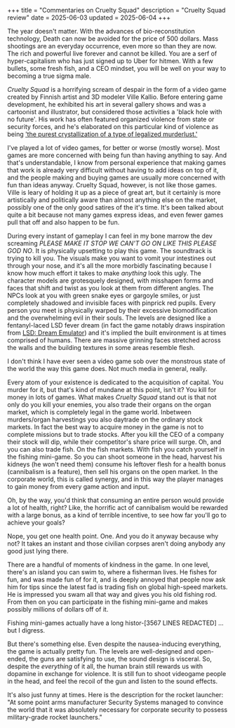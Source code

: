 +++
title = "Commentaries on Cruelty Squad"
description = "Cruelty Squad review"
date = 2025-06-03
updated = 2025-06-04
+++

The year doesn't matter. With the advances of bio-reconstitution technology, Death can now be avoided for the price of 500 dollars. Mass shootings are an everyday occurrence, even more so than they are now. The rich and powerful live forever and cannot be killed. You are a serf of hyper-capitalism who has just signed up to Uber for hitmen. With a few bullets, some fresh fish, and a CEO mindset, you will be well on your way to becoming a true sigma male.

*Cruelty Squad* is a horrifying scream of despair in the form of a video game created by Finnish artist and 3D modeler Ville Kallio. Before entering game development, he exhibited his art in several gallery shows and was a cartoonist and illustrator, but considered those activities a 'black hole with no future'. His work has often featured organized violence from state or security forces, and he's elaborated on this particular kind of violence as being ['the purest crystallization of a type of legalized murderlust.'](https://lvl3official.com/ville-kallio/)

I've played a lot of video games, for better or worse (mostly worse). Most games are more concerned with being fun than having anything to say. And that's understandable, I know from personal experience that making games that work is already very difficult without having to add ideas on top of it, and the people making and buying games are usually more concerned with fun than ideas anyway. Cruelty Squad, however, is not like those games. Ville is leary of holding it up as a piece of great art, but it certainly is more artistically and politically aware than almost anything else on the market, possibly one of the only good satires of the it's time. It's been talked about quite a bit because not many games express ideas, and even fewer games pull that off and also happen to be fun.

During every instant of gameplay I can feel in my bone marrow the dev screaming *PLEASE MAKE IT STOP WE CAN'T GO ON LIKE THIS PLEASE GOD NO*. It is physically upsetting to play this game. The soundtrack is trying to kill you. The visuals make you want to vomit your intestines out through your nose, and it's all the more morbidly fascinating because I know how much effort it takes to make *anything* look this ugly. The character models are grotesquely designed, with misshapen forms and faces that shift and twist as you look at them from different angles. The NPCs look at you with green snake eyes or gargoyle smiles, or just completely shadowed and invisible faces with pinprick red pupils. Every person you meet is physically warped by their excessive biomodification and the overwhelming evil in their souls. The levels are designed like a fentanyl-laced LSD fever dream (in fact the game notably draws inspiration from [LSD: Dream Emulator](https://en.wikipedia.org/wiki/LSD:_Dream_Emulator)) and it's implied the built environment is at times comprised of humans. There are massive grinning faces stretched across the walls and the building textures in some areas resemble flesh.

I don't think I have ever seen a video game sob over the monstrous state of the world the way this game does. Not much media in general, really.

Every atom of your existence is dedicated to the acquisition of capital. You murder for it, but that's kind of mundane at this point, isn't it? You kill for money in lots of games. What makes *Cruelty Squad* stand out is that not only do you kill your enemies, you also trade their organs on the organ market, which is completely legal in the game world. Inbetween murders/organ harvestings you also daytrade on the ordinary stock markets. In fact the best way to acquire money in the game is not to complete missions but to trade stocks. After you kill the CEO of a company their stock will dip, while their competitor's share price will surge. Oh, and you can also trade fish. On the fish markets. With fish you catch yourself in the fishing mini-game. So you can shoot someone in the head, harvest his kidneys (he won't need them) consume his leftover flesh for a health bonus (cannibalism is a feature), then sell his organs on the open market. In the corporate world, this is called synergy, and in this way the player manages to gain money from every game action and input.

Oh, by the way, you'd think that consuming an entire person would provide a lot of health, right? Like, the horrific act of cannibalism would be rewarded with a large bonus, as a kind of terrible incentive, to see how far you'll go to achieve your goals?

Nope, you get one health point. One. And you do it anyway because why not? It takes an instant and those civilian corpses aren't doing anybody any good just lying there.

There are a handful of moments of kindness in the game. In one level, there's an island you can swim to, where a fisherman lives. He fishes for fun, and was made fun of for it, and is deeply annoyed that people now ask him for tips since the latest fad is trading fish on global high-speed markets. He is impressed you swam all that way and gives you his old fishing rod. From then on you can participate in the fishing mini-game and makes possibly millions of dollars off of it.

Fishing mini-games actually have a long histor-[3567 LINES REDACTED] ... but I digress.

But there's something else. Even despite the nausea-inducing everything, the game is actually pretty fun. The levels are well-designed and open-ended, the guns are satisfying to use, the sound design is visceral. So, despite the *everything* of it all, the human brain still rewards us with dopamine in exchange for violence. It is still fun to shoot videogame people in the head, and feel the recoil of the gun and listen to the sound effects.

It's also just funny at times. Here is the description for the rocket launcher: "At some point arms manufacturer Security Systems managed to convince the world that it was absolutely necessary for corporate security to possess military-grade rocket launchers."


